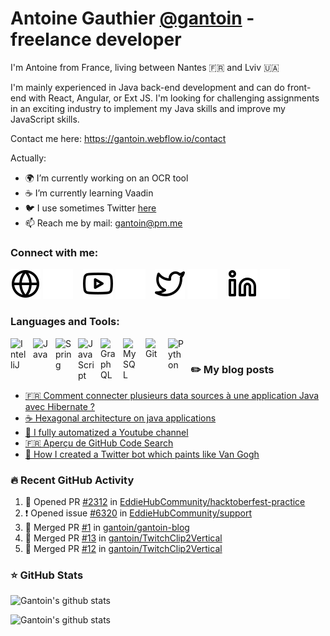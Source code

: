 # Antoine Gauthier [@gantoin](https://github.com/gantoin) - freelance developer
I'm Antoine from France, living between Nantes 🇫🇷 and Lviv 🇺🇦

I'm mainly experienced in Java back-end development and can do front-end with React, Angular, or Ext JS. I'm looking for challenging assignments in an exciting industry to implement my Java skills and improve my JavaScript skills.

Contact me here: https://gantoin.webflow.io/contact

<!--
**MikeCodeur/MikeCodeur** is a ✨ _special_ ✨ repository because its `README.md` (this file) appears on your GitHub profile.
-->
Actually:

- 🌍 I’m currently working on an OCR tool
- ☕️ I’m currently learning Vaadin
- 🐦 I use sometimes Twitter [here](https://twitter.com/gant0in)
- 📫 Reach me by mail: [gantoin@pm.me](mailto:gantoin@pm.me)


### Connect with me:

[![img_contact](./img/globe-light.svg)](https://gantoin.webflow.io#gh-light-mode-only)
[![img_contact](./img/globe-dark.svg)](https://gantoin.webflow.io#gh-dark-mode-only)
&nbsp;&nbsp;
[![img_contact](./img/youtube-light.svg)](https://www.youtube.com/channel/UCRj2b3SVmPRRG5X5psJ8nrw#gh-light-mode-only)
[![img_contact](./img/youtube-dark.svg)](https://www.youtube.com/channel/UCRj2b3SVmPRRG5X5psJ8nrw#gh-dark-mode-only)
&nbsp;&nbsp;
[![img_contact](./img/twitter-light.svg)](https://twitter.com/gant0in#gh-light-mode-only)
[![img_contact](./img/twitter-dark.svg)](https://twitter.com/gant0in#gh-dark-mode-only)
&nbsp;&nbsp;
[![img_contact](./img/linkedin-light.svg)](https://www.linkedin.com/in/antoine-gauthier-767218a9#gh-light-mode-only)
[![img_contact](./img/linkedin-dark.svg)](https://www.linkedin.com/in/antoine-gauthier-767218a9#gh-dark-mode-only)

### Languages and Tools:

<img align="left" alt="IntelliJ" width="26px" src="https://cdn.jsdelivr.net/gh/devicons/devicon/icons/intellij/intellij-original.svg" style="padding-right:10px;" />

<img align="left" alt="Java" width="26px" src="https://cdn.jsdelivr.net/gh/devicons/devicon/icons/java/java-original.svg" style="padding-right:10px;" />
<img align="left" alt="Spring" width="26px" src="https://cdn.jsdelivr.net/gh/devicons/devicon/icons/spring/spring-original.svg" style="padding-right:10px;" />
<img align="left" alt="JavaScript" width="26px" src="https://cdn.jsdelivr.net/gh/devicons/devicon/icons/javascript/javascript-original.svg" style="padding-right:10px;" />
<img align="left" alt="GraphQL" width="26px" src="https://cdn.jsdelivr.net/gh/devicons/devicon/icons/graphql/graphql-plain.svg" style="padding-right:10px;" />
<img align="left" alt="MySQL" width="26px" src="https://cdn.jsdelivr.net/gh/devicons/devicon/icons/mysql/mysql-original.svg" style="padding-right:10px;" />
<img align="left" alt="Git" width="26px" src="https://cdn.jsdelivr.net/gh/devicons/devicon/icons/git/git-original.svg" style="padding-right:10px;" />
<img align="left" alt="Python" width="26px" src="https://cdn.jsdelivr.net/gh/devicons/devicon/icons/python/python-original.svg" style="padding-right:10px;" />

<br />

### ✏️ My blog posts

<!-- BLOG-POST-LIST:START -->
- [🇫🇷 Comment connecter plusieurs data sources à une application Java avec Hibernate ?](https://gantoin.webflow.io/posts/comment-connecter-plusieurs-data-sources-a-une-application-java-avec-hibernate)
- [☕️ Hexagonal architecture on java applications](https://gantoin.webflow.io/posts/hexagonal-architecture-on-java-applications)
- [🤖 I fully automatized a Youtube channel](https://gantoin.webflow.io/posts/i-fully-automatized-a-youtube-channel)
- [🇫🇷 Aperçu de GitHub Code Search](https://gantoin.webflow.io/posts/apercu-de-github-code-search)
- [🎨 How I created a Twitter bot which paints like Van Gogh](https://gantoin.webflow.io/posts/a-bot-paints-like-van-gogh)
<!-- BLOG-POST-LIST:END -->

### 🔥 Recent GitHub Activity
<!--START_SECTION:activity-->
1. 💪 Opened PR [#2312](https://github.com/EddieHubCommunity/hacktoberfest-practice/pull/2312) in [EddieHubCommunity/hacktoberfest-practice](https://github.com/EddieHubCommunity/hacktoberfest-practice)
2. ❗️ Opened issue [#6320](https://github.com/EddieHubCommunity/support/issues/6320) in [EddieHubCommunity/support](https://github.com/EddieHubCommunity/support)
3. 🎉 Merged PR [#1](https://github.com/gantoin/gantoin-blog/pull/1) in [gantoin/gantoin-blog](https://github.com/gantoin/gantoin-blog)
4. 🎉 Merged PR [#13](https://github.com/gantoin/TwitchClip2Vertical/pull/13) in [gantoin/TwitchClip2Vertical](https://github.com/gantoin/TwitchClip2Vertical)
5. 🎉 Merged PR [#12](https://github.com/gantoin/TwitchClip2Vertical/pull/12) in [gantoin/TwitchClip2Vertical](https://github.com/gantoin/TwitchClip2Vertical)
<!--END_SECTION:activity-->

### ⭐ GitHub Stats

![Gantoin's github stats](https://github-readme-stats.vercel.app/api?username=gantoin&show_icons=true&theme=dark)

![Gantoin's github stats](https://github-readme-stats.vercel.app/api/top-langs/?username=gantoin&layout=compact&theme=dark)

